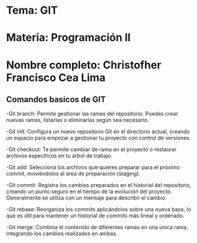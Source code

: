 # Tema: GIT

# Materia: Programación II

# Nombre completo: Christofher Francisco Cea Lima

## Comandos basicos de GIT

-Git branch: Permite gestionar las ramas del repositorio. Puedes crear nuevas ramas, listarlas o eliminarlas según sea necesario.

-Git init: Configura un nuevo repositorio Git en el directorio actual, creando un espacio para empezar a gestionar tu proyecto con control de versiones.

-Git checkout: Te permite cambiar de rama en el proyecto o restaurar archivos específicos en tu árbol de trabajo.

-Git add: Selecciona los archivos que quieres preparar para el próximo commit, moviéndolos al área de preparación (staging).

-Git commit: Registra los cambios preparados en el historial del repositorio, creando un punto seguro en el tiempo de la evolución del proyecto. Generalmente se utiliza con un mensaje para describir el cambio.

-Git rebase: Reorganiza los commits aplicándolos sobre una nueva base, lo que es útil para mantener un historial de commits más lineal y ordenado.

-Git merge: Combina el contenido de diferentes ramas en una única rama, integrando los cambios realizados en ambas.